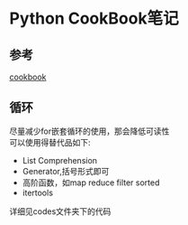 # Python CookBook笔记

## 参考

[cookbook](https://python3-cookbook.readthedocs.io/zh_CN/latest/c01/p01_unpack_sequence_into_separate_variables.html)

## 循环

尽量减少for嵌套循环的使用，那会降低可读性  
可以使用得替代品如下:
*  List Comprehension
* Generator,括号形式即可
* 高阶函数，如map reduce filter sorted
* itertools

详细见codes文件夹下的代码